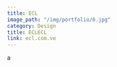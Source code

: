 ```yaml
---
title: ECL
image_path: "/img/portfolio/6.jpg"
category: Design
title: ECLECL
link: ecl.com.ve
---
```


a